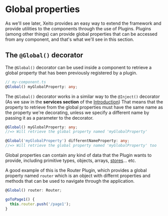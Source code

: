 # Global properties

As we'll see later, Xeito provides an easy way to extend the framework and provide utilities to the components through the use of Plugins.
Plugins (among other things) can provide global properties that can be accessed from any component, and that's what we'll see in this section.

## The `@Global()` decorator

The `@Global()` decorator can be used inside a component to retrieve a global property that has been previously registered by a plugin.

```typescript
// my-component.ts
@Global() myGlobalProperty: any;
```
The `@Global()` decorator works in a similar way to the `@Inject()` decorator (As we saw in the __services section__ of the [Introduction](/guide/introduction.html#services))
That means that the property to retrieve from the global properties must have the same name as the property we're decorating, unless we specify a different name
by passing it as a parameter to the decorator.

```typescript
@Global() myGlobalProperty: any; 
//=> Will retrieve the global property named 'myGlobalProperty'

@Global('myGlobalProperty') differentNameProperty: any;
//=> Will retrieve the global property named 'myGlobalProperty' too
```

Global properties can contain any kind of data that the Plugin wants to provide, including primitive types, objects, arrays, [stores](../stores/what-is-a-store.md)... etc.

A good example of this is the Router Plugin, which provides a global property named `router` which is an object with differnt properties and methods that can be used to navigate through the application.

```typescript
@Global() router: Router;

goToPage1() {
  this.router.push('/page1');
}
```